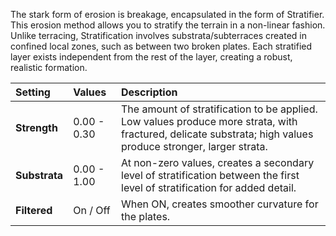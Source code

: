 The stark form of erosion is breakage, encapsulated in the form of Stratifier. This erosion method allows you to stratify the terrain in a non-linear fashion. Unlike terracing, Stratification involves substrata/subterraces created in confined local zones, such as between two broken plates. Each stratified layer exists independent from the rest of the layer, creating a robust, realistic formation.

| Setting       | Values      | Description                                                                                                                                                  |
| :------------ | :---------- | :----------------------------------------------------------------------------------------------------------------------------------------------------------- |
| **Strength**  | 0.00 - 0.30 | The amount of stratification to be applied. Low values produce more strata, with fractured, delicate substrata; high values produce stronger, larger strata. |
| **Substrata** | 0.00 - 1.00 | At non-zero values, creates a secondary level of stratification between the first level of stratification for added detail.                                  |
| **Filtered**  | On / Off    | When ON, creates smoother curvature for the plates.                                                                                                          |
